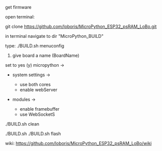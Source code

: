 get firmware

open terminal:

git clone https://github.com/loboris/MicroPython_ESP32_psRAM_LoBo.git

in terminal navigate to dir "MicroPython_BUILD"

type:
./BUILD.sh menuconfig

1. give board a name (BoardName)

set to yes (y)
micropython ->
- system settings ->
  - use both cores
  - enable webServer

- modules ->
  - enable framebuffer
  - use WebSocketS

./BUILD.sh clean

./BUILD.sh
./BUILD.sh flash


wiki: https://github.com/loboris/MicroPython_ESP32_psRAM_LoBo/wiki
